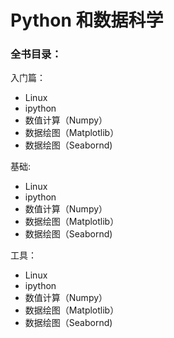 # Python 和数据科学

### 全书目录：

入门篇：

- Linux
- ipython
- 数值计算（Numpy）
- 数据绘图（Matplotlib）
- 数据绘图（Seabornd)

基础:

- Linux
- ipython
- 数值计算（Numpy）
- 数据绘图（Matplotlib）
- 数据绘图（Seabornd)

工具：

- Linux
- ipython
- 数值计算（Numpy）
- 数据绘图（Matplotlib）
- 数据绘图（Seabornd)